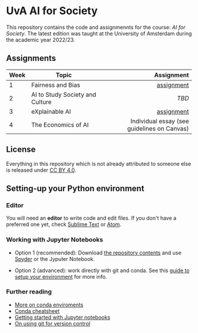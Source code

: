 # UvA AI for Society

This repository contains the code and assignmennts for the course: *AI for Society*. 
The latest edition was taught at the University of Amsterdam during the academic year 2022/23.

## Assignments

| Week         | Topic           | Assignment  |
| ------------- |-------------| -----:|
| 1      | Fairness and Bias | <a href='week_1/assignment/Machine Bias.ipynb'>assignment</a> |
| 2      | AI to Study Society and Culture | *TBD* |
| 3      | eXplainable AI | <a href='week_3/assignment/Civility in Communication.ipynb'>assignment</a> |
| 4      | The Economics of AI | Individual essay (see guidelines on Canvas) |

## License

Everything in this repository which is not already attributed to someone else is released under [CC BY 4.0](https://creativecommons.org/licenses/by/4.0/). 

## Setting-up your Python environment

### Editor

You will need an **editor** to write code and edit files. If you don't have a preferred one yet, check [Sublime Text](https://www.sublimetext.com/) or [Atom](https://atom.io/).

### Working with Jupyter Notebooks

* Option 1 (recommended): Download [the repository contents](https://github.com/Giovanni1085/UvA_AIforSociety) and use [Spyder](https://www.spyder-ide.org) or the Jyputer Notebook.

* Option 2 (advanced): work directly with git and conda. See this [guide to setup your environment](https://github.com/Giovanni1085/UvA_CDH_2020/blob/master/setup.md) for more info.

### Further reading

* [More on conda enviroments](https://docs.conda.io/projects/conda/en/latest/user-guide/tasks/manage-environments.html)
* [Conda cheatsheet](https://docs.conda.io/projects/conda/en/4.6.0/_downloads/52a95608c49671267e40c689e0bc00ca/conda-cheatsheet.pdf)
* [Getting started with Jupyter notebooks](https://medium.com/codingthesmartway-com-blog/getting-started-with-jupyter-notebook-for-python-4e7082bd5d46)
* [On using git for version control](https://alan-turing-institute.github.io/rse-course/html/module04_version_control_with_git/index.html)

